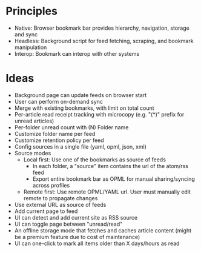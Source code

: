 # Principles

- Native: Browser bookmark bar provides hierarchy, navigation, storage and sync
- Headless: Background script for feed fetching, scraping, and bookmark manipulation
- Interop: Bookmark can interop with other systems

# Ideas

- Background page can update feeds on browser start
- User can perform on-demand sync
- Merge with existing bookmarks, with limit on total count
- Per-article read receipt tracking with microcopy (e.g. "(\*)" prefix for unread articles)
- Per-folder unread count with (N) Folder name
- Customize folder name per feed
- Customize retention policy per feed
- Config sources in a single file (yaml, opml, json, xml)
- Source modes
  - Local first: Use one of the bookmarks as source of feeds
    - In each folder, a "source" item contains the url of the atom/rss feed
    - Export entire bookmark bar as OPML for manual sharing/syncing across profiles
  - Remote first: Use remote OPML/YAML url. User must manually edit remote to propagate changes
- Use external URL as source of feeds
- Add current page to feed
- UI can detect and add current site as RSS source
- UI can toggle page between "unread/read"
- An offline storage mode that fetches and caches article content (might be a premium feature due to cost of maintenance)
- UI can one-click to mark all items older than X days/hours as read
